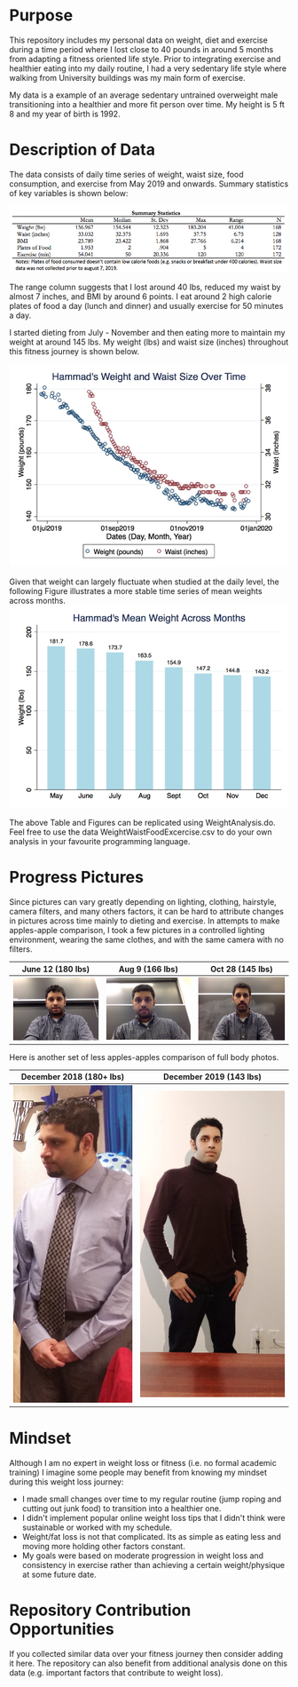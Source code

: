 # Purpose
This repository includes my personal data on weight, diet and exercise during a time period where I lost close to 40 pounds in around 5 months from adapting a fitness oriented life style. Prior to integrating exercise  and healthier eating into my daily routine, I had a very sedentary life style where walking from University buildings was my main form of exercise. 

My data is a example of an average sedentary untrained overweight male transitioning into a healthier and more fit person over time. My height is 5 ft 8 and my year of birth is 1992. 

# Description of Data

The data consists of daily time series of weight, waist size, food consumption, and exercise from May 2019 and onwards. Summary statistics of key variables is shown below:

![Summary Statistics](/Figures/SummaryStatistics.png)

The range column suggests that I lost around 40 lbs, reduced my waist by almost 7 inches, and BMI by around 6 points. I eat around 2 high calorie plates of food a day (lunch and dinner) and usually exercise for 50 minutes a day.

I started dieting from July - November and then eating more to maintain my weight at around 145 lbs. My weight (lbs) and waist size (inches) throughout this fitness journey is shown below. 

![Weight and Waist over time](/Figures/WeightWaistTimeSeries.jpg)

Given that weight can largely fluctuate when studied at the daily level, the following Figure illustrates a more stable time series of mean weights across months.
![Mean Weight Across Months](/Figures/MeanWeightMonths.jpg)

The above Table and Figures can be replicated using WeightAnalysis.do. Feel free to use the data WeightWaistFoodExcercise.csv to do your own analysis in your favourite programming language. 

# Progress Pictures
Since pictures can vary greatly depending on lighting, clothing, hairstyle, camera filters, and many others factors, it can be hard to attribute changes in pictures across time mainly to dieting and exercise. In attempts to make apples-apple comparison, I took a few pictures in a controlled lighting environment, wearing the same clothes, and with the same camera with no filters.

June 12 (180 lbs)          |  Aug 9 (166 lbs)  | Oct 28 (145 lbs)
:-------------------------:|:-------------------------:|:-------------------------:
![](/Figures/HammadJune122019.jpg)  |  ![](/Figures/HammadAug92019.jpg)   |  ![](/Figures/HammadOct282019.jpg)


Here is another set of less apples-apples comparison of full body photos.

December 2018 (180+ lbs)             |  December 2019 (143 lbs)
:-------------------------:|:-------------------------:
![](/Figures/Hammad2018.jpeg)  |  ![](/Figures/HammadDec2019.jpeg)

# Mindset
Although I am no expert in weight loss or fitness (i.e. no formal academic training) I imagine some people may benefit from knowing my mindset during this weight loss journey:
* I made small changes over time to my regular routine (jump roping and cutting out junk food) to transition into a healthier one.
* I didn't implement popular online weight loss tips that I didn't think were sustainable or worked with my schedule.
* Weight/fat loss is not that complicated. Its as simple as eating less and moving more holding other factors constant.
* My goals were based on moderate progression in weight loss and consistency in exercise rather than achieving a certain weight/physique at some future date.

# Repository Contribution Opportunities 
If you collected similar data over your fitness journey then consider adding it here. The repository can also benefit from additional analysis done on this data (e.g. important factors that contribute to weight loss). 



